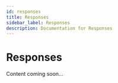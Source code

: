 ```yaml
---
id: responses
title: Responses
sidebar_label: Responses
description: Documentation for Responses
---
```


# Responses

Content coming soon...
